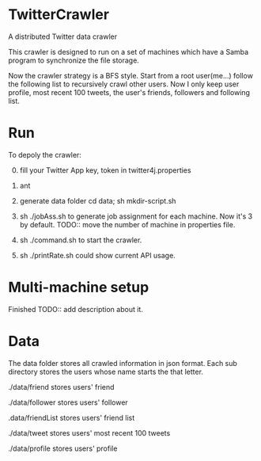 TwitterCrawler
==============

A distributed Twitter data crawler

This crawler is designed to run on a set of machines which have a Samba program to
synchronize the file storage.

Now the crawler strategy is a BFS style.  Start from a root user(me...) follow the
following list to recursively crawl other users.  Now I only keep user profile, most
recent 100 tweets, the user's friends, followers and following list.

Run
=============

To depoly the crawler:

0. fill your Twitter App key, token in twitter4j.properties

1. ant

2. generate data folder
cd data; sh mkdir-script.sh

3. sh ./jobAss.sh to generate job assignment for each machine.  Now it's 3 by default.
TODO:: move the number of machine in properties file.

4. sh ./command.sh to start the crawler.

5. sh ./printRate.sh could show current API usage.

Multi-machine setup
============

Finished 
TODO:: add description about it.

Data
=============

The data folder stores all crawled information in json format.  Each sub directory stores
the users whose name starts the that letter.

./data/friend
stores users' friend

./data/follower
stores users' follower

.data/friendList
stores users' friend list

./data/tweet
stores users' most recent 100 tweets

./data/profile
stores users' profile